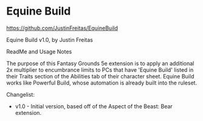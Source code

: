 # Equine Build

https://github.com/JustinFreitas/EquineBuild

Equine Build v1.0, by Justin Freitas

ReadMe and Usage Notes

The purpose of this Fantasy Grounds 5e extension is to apply an additional 2x multiplier to encumbrance limits to PCs that have 'Equine Build' listed in their Traits section of the Abilities tab of their character sheet. Equine Build works like Powerful Build, whose automation is already built into the ruleset.

Changelist:
- v1.0 - Initial version, based off of the Aspect of the Beast: Bear extension.
